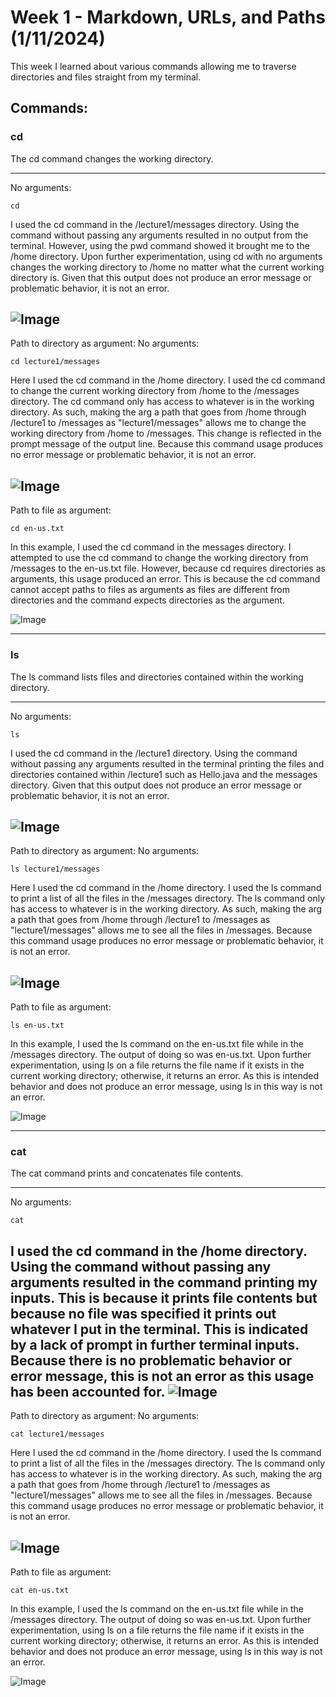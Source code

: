 # **Week 1 - Markdown, URLs, and Paths (1/11/2024)**

This week I learned about various commands allowing me to traverse directories and files straight from my terminal.


## Commands:
### cd  
The cd command changes the working directory.

---
No arguments:
```
cd  
```
I used the cd command in the /lecture1/messages directory. Using the command without passing any arguments resulted in no output from the terminal. However, using the pwd command showed it brought me to the /home directory. Upon further experimentation, using cd with no arguments changes the working directory to /home no matter what the current working directory is. Given that this output does not produce an error message or problematic behavior, it is not an error.  

![Image](CSE15L-wk1-cd.png)  
---
Path to directory as argument:
No arguments:
```
cd lecture1/messages
```
Here I used the cd command in the /home directory. I used the cd command to change the current working directory from /home to the /messages directory. The cd command only has access to whatever is in the working directory. As such, making the arg a path that goes from /home through /lecture1 to /messages as "lecture1/messages" allows me to change the working directory from /home to /messages. This change is reflected in the prompt message of the output line. Because this command usage produces no error message or problematic behavior, it is not an error.  

![Image](CSE15L-wk1-cd1.png)  
---
Path to file as argument:
```
cd en-us.txt
```
In this example, I used the cd command in the messages directory. I attempted to use the cd command to change the working directory from /messages to the en-us.txt file. However, because cd requires directories as arguments, this usage produced an error. This is because the cd command cannot accept paths to files as arguments as files are different from directories and the command expects directories as the argument.  

![Image](CSE15L-wk1-cd2.png)  

---
### ls  
The ls command lists files and directories contained within the working directory.

---
No arguments:
```
ls  
```
I used the cd command in the /lecture1 directory. Using the command without passing any arguments resulted in the terminal printing the files and directories contained within /lecture1 such as Hello.java and the messages directory. Given that this output does not produce an error message or problematic behavior, it is not an error.  

![Image](CSE15L-wk1-ls.png)  
---
Path to directory as argument:
No arguments:
```
ls lecture1/messages
```
Here I used the cd command in the /home directory. I used the ls command to print a list of all the files in the /messages directory. The ls command only has access to whatever is in the working directory. As such, making the arg a path that goes from /home through /lecture1 to /messages as "lecture1/messages" allows me to see all the files in /messages. Because this command usage produces no error message or problematic behavior, it is not an error.  

![Image](CSE15L-wk1-ls1.png)  
---
Path to file as argument:
```
ls en-us.txt
```
In this example, I used the ls command on the en-us.txt file while in the /messages directory. The output of doing so was en-us.txt. Upon further experimentation, using ls on a file returns the file name if it exists in the current working directory; otherwise, it returns an error. As this is intended behavior and does not produce an error message, using ls in this way is not an error.

![Image](CSE15L-wk1-ls2.png)  

---
### cat  
The cat command prints and concatenates file contents.

---
No arguments:
```
cat  
```
I used the cd command in the /home directory. Using the command without passing any arguments resulted in the command printing my inputs. This is because it prints file contents but because no file was specified it prints out whatever I put in the terminal. This is indicated by a lack of prompt in further terminal inputs. Because there is no problematic behavior or error message, this is not an error as this usage has been accounted for.
![Image](CSE15L-wk1-cat.png)  
---
Path to directory as argument:
No arguments:
```
cat lecture1/messages
```
Here I used the cd command in the /home directory. I used the ls command to print a list of all the files in the /messages directory. The ls command only has access to whatever is in the working directory. As such, making the arg a path that goes from /home through /lecture1 to /messages as "lecture1/messages" allows me to see all the files in /messages. Because this command usage produces no error message or problematic behavior, it is not an error.  

![Image](CSE15L-wk1-ls1.png)  
---
Path to file as argument:
```
cat en-us.txt
```
In this example, I used the ls command on the en-us.txt file while in the /messages directory. The output of doing so was en-us.txt. Upon further experimentation, using ls on a file returns the file name if it exists in the current working directory; otherwise, it returns an error. As this is intended behavior and does not produce an error message, using ls in this way is not an error.

![Image](CSE15L-wk1-ls2.png)  

